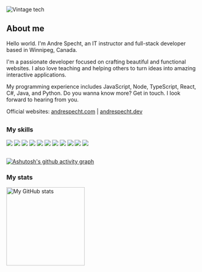 ![Vintage tech](assets/vintage.jpg "Vintage tech")

## About me

Hello world. I'm Andre Specht, an IT instructor and full-stack developer based
in Winnipeg, Canada.

I'm a passionate developer focused on crafting beautiful and functional 
websites. I also love teaching and helping others to turn ideas into amazing 
interactive applications.

My programming experience includes JavaScript, Node, TypeScript, React,
C#, Java, and Python. Do you wanna know more? Get in touch. I look forward to
hearing from you.

Official websites: <a href="https://andrespecht.com/" target="_blank">andrespecht.com</a> | <a href="https://andrespecht.dev/" target="_blank">andrespecht.dev</a>

##

### My skills

![](https://img.shields.io/badge/code-javascript-informational?style=for-the-badge&logo=javascript&logoColor=white&color=26bde6)
![](https://img.shields.io/badge/code-node-informational?style=for-the-badge&logo=javascript&logoColor=white&color=26bde6)
![](https://img.shields.io/badge/code-typescript-informational?style=for-the-badge&logo=typescript&logoColor=white&color=26bde6)
![](https://img.shields.io/badge/code-react-informational?style=for-the-badge&logo=react&logoColor=white&color=26bde6)
![](https://img.shields.io/badge/code-c%23-informational?style=for-the-badge&logo=csharp&logoColor=white&color=26bde6)
![](https://img.shields.io/badge/code-java-informational?style=for-the-badge&logo=java&logoColor=white&color=26bde6)
![](https://img.shields.io/badge/code-python-informational?style=for-the-badge&logo=python&logoColor=white&color=26bde6)
![](https://img.shields.io/badge/web-html-informational?style=for-the-badge&logo=html5&logoColor=white&color=26bde6)
![](https://img.shields.io/badge/web-css-informational?style=for-the-badge&logo=css3&logoColor=white&color=26bde6)
![](https://img.shields.io/badge/db-mysql-informational?style=for-the-badge&logo=mysql&logoColor=white&color=26bde6)
![](https://img.shields.io/badge/db-firebase-informational?style=for-the-badge&logo=firebase&logoColor=white&color=26bde6)

##

[![Ashutosh's github activity graph](https://github-readme-activity-graph.cyclic.app/graph?username=mrspecht&theme=react-dark&hide_border=true)](https://github.com/ashutosh00710/github-readme-activity-graph)

### My stats

<a href="https://github.com/mrspecht">
  <img height="205px" align="center" src="http://github-profile-summary-cards.vercel.app/api/cards/stats?username=mrspecht&theme=github_dark" alt="My GitHub stats" />
</a>